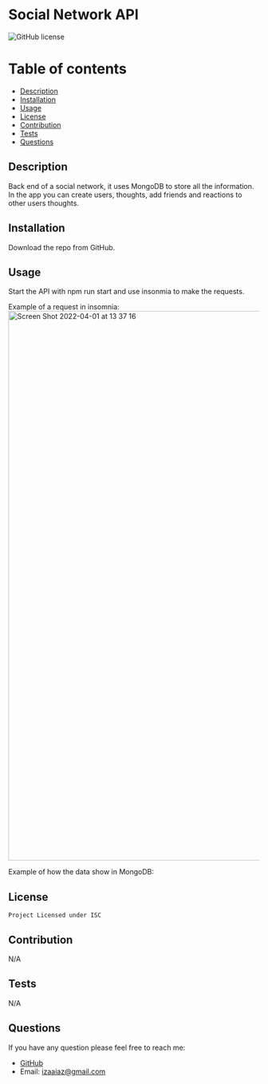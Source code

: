 # Social Network API
  ![GitHub license](https://img.shields.io/badge/license-ISC-green.svg)
  # Table of contents
  * [Description](#description)
  * [Installation](#installation)
  * [Usage](#usage)
  * [License](#license)
  * [Contribution](#contribution)
  * [Tests](#tests)
  * [Questions](#questions)
  
  ## Description
  Back end of a social network, it uses MongoDB to store all the information. In the app you can create users, thoughts, add friends and reactions to other users thoughts.
  ## Installation
  Download the repo from GitHub.
  ## Usage
  Start the API with npm run start and use insonmia to make the requests.
  
  Example of a request in insomnia:
<img width="1103" alt="Screen Shot 2022-04-01 at 13 37 16" src="https://user-images.githubusercontent.com/89933923/161330375-021958b3-a5e1-46b5-b23d-e088c1c8327e.png">

  Example of how the data show in MongoDB:
  
  
  ## License
    Project Licensed under ISC
  ## Contribution
  N/A
  ## Tests
  N/A
  ## Questions
  If you have any question please feel free to reach me:
  * [GitHub](https://github.com/ireyesleon)
  * Email: izaaiaz@gmail.com
  

